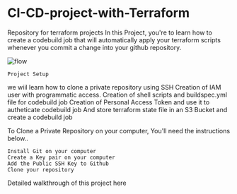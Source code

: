 # CI-CD-project-with-Terraform
Repository for terraform projects
In this Project, you're to learn how to create a codebuild job that will automatically apply your terraform scripts whenever you commit a change into your github repository.

![flow](https://github.com/user-attachments/assets/c8da8af2-d492-452a-8375-f27bbe16059f)


    Project Setup

we wiil learn how to clone a private repository using SSH
Creation of IAM user with programmatic access.
Creation of shell scripts and buildspec.yml file for codebuild job
Creation of Personal Access Token and use it to autheticate codebuild job
And store terraform state file in an S3 Bucket and create a codebuild job

To Clone a Private Repository on your computer, You'll need the instructions below..

    Install Git on your computer
    Create a Key pair on your computer
    Add the Public SSH Key to Github
    Clone your repository
    
Detailed walkthrough of this project here

